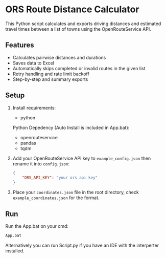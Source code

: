 # ORS Route Distance Calculator

This Python script calculates and exports driving distances and estimated travel times between a list of towns using the OpenRouteService API.

## Features

- Calculates pairwise distances and durations
- Saves data to Excel
- Automatically skips completed or invalid routes in the given list
- Retry handling and rate limit backoff
- Step-by-step and summary exports

## Setup

1. Install requirements:
    - python

   Python Depedency (Auto Install is included in App.bat):
    - openrouteservice
    - pandas
    - tqdm

2. Add your OpenRouteService API key to `example_config.json` then rename it into `config.json`:

    ```JSON
    {
        "ORS_API_KEY": "your ors api key"
    }
    ```

3. Place your `coordinates.json` file in the root directory, check `example_coordinates.json` for the format.

## Run

Run the App.bat on your cmd:

```cmd
App.bat
```

Alternatively you can run Script.py if you have an IDE with the interperter installed.
